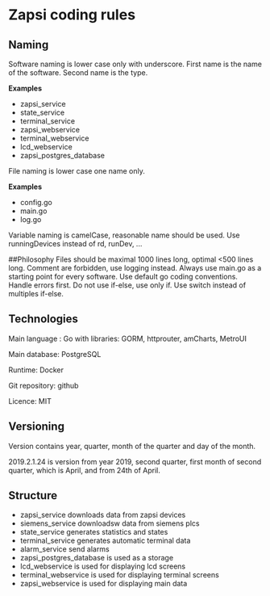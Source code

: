 # Zapsi coding rules
## Naming
Software naming is lower case only with underscore.
First name is the name of the software.
Second name is the type.

**Examples**
- zapsi_service
- state_service
- terminal_service
- zapsi_webservice
- terminal_webservice
- lcd_webservice
- zapsi_postgres_database

File naming is lower case one name only.

**Examples**
- config.go
- main.go
- log.go

Variable naming is camelCase, reasonable name should be used. Use runningDevices instead of rd, runDev, ...

##Philosophy
Files should be maximal 1000 lines long, optimal <500 lines long. Comment are forbidden, use logging instead.
Always use main.go as a starting point for every software. Use default go coding conventions. Handle errors first. Do not use if-else, use only if. Use switch instead of multiples if-else.

## Technologies

Main language : Go with libraries: GORM, httprouter, amCharts, MetroUI

Main database: PostgreSQL

Runtime: Docker

Git repository: github

Licence: MIT

## Versioning

Version contains year, quarter, month of the quarter and day of the month.

2019.2.1.24 is version from year 2019, second quarter, first month of second quarter, which is April, and from 24th of April.


## Structure
- zapsi_service downloads data from zapsi devices
- siemens_service downloadsw data from siemens plcs
- state_service generates statistics and states
- terminal_service generates automatic terminal data
- alarm_service send alarms
- zapsi_postgres_database is used as a storage
- lcd_webservice is used for displaying lcd screens
- terminal_webservice is used for displaying terminal screens
- zapsi_webservice is used for displaying main data




